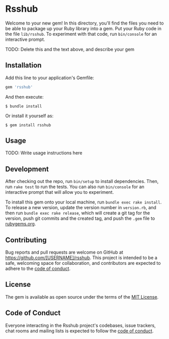 # Rsshub

Welcome to your new gem! In this directory, you'll find the files you need to be able to package up your Ruby library into a gem. Put your Ruby code in the file `lib/rsshub`. To experiment with that code, run `bin/console` for an interactive prompt.

TODO: Delete this and the text above, and describe your gem

## Installation

Add this line to your application's Gemfile:

```ruby
gem 'rsshub'
```

And then execute:

    $ bundle install

Or install it yourself as:

    $ gem install rsshub

## Usage

TODO: Write usage instructions here

## Development

After checking out the repo, run `bin/setup` to install dependencies. Then, run `rake test` to run the tests. You can also run `bin/console` for an interactive prompt that will allow you to experiment.

To install this gem onto your local machine, run `bundle exec rake install`. To release a new version, update the version number in `version.rb`, and then run `bundle exec rake release`, which will create a git tag for the version, push git commits and the created tag, and push the `.gem` file to [rubygems.org](https://rubygems.org).

## Contributing

Bug reports and pull requests are welcome on GitHub at https://github.com/[USERNAME]/rsshub. This project is intended to be a safe, welcoming space for collaboration, and contributors are expected to adhere to the [code of conduct](https://github.com/[USERNAME]/rsshub/blob/master/CODE_OF_CONDUCT.md).

## License

The gem is available as open source under the terms of the [MIT License](https://opensource.org/licenses/MIT).

## Code of Conduct

Everyone interacting in the Rsshub project's codebases, issue trackers, chat rooms and mailing lists is expected to follow the [code of conduct](https://github.com/[USERNAME]/rsshub/blob/master/CODE_OF_CONDUCT.md).
